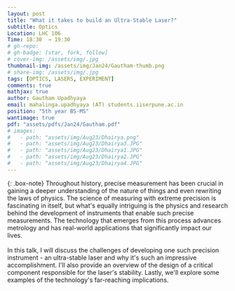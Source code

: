 ```yaml
---
layout: post
title: "What it takes to build an Ultra-Stable Laser?"
subtitle: Optics
Location: LHC 106
Time: 18:30  → 19:30
# gh-repo: 
# gh-badge: [star, fork, follow]
# cover-img: /assets/img/.jpg
thumbnail-img: /assets/img/Jan24/Gautham-thumb.png
# share-img: /assets/img/.jpg
tags: [OPTICS, LASERS, EXPERIMENT]
comments: true
mathjax: true
author: Gautham Upadhyaya
email: mahalinga.upadhyaya (AT) students.iiserpune.ac.in
position: "5th year BS-MS"
wantimage: true
pdf: "assets/pdfs/Jan24/Gautham.pdf"
# images:
#   - path: "assets/img/Aug23/Dhairya.png"
#   - path: "assets/img/Aug23/Dhairya3.JPG"
#   - path: "assets/img/Aug23/Dhairya1.JPG"
#   - path: "assets/img/Aug23/Dhairya2.JPG"
#   - path: "assets/img/Aug23/Dhairya4.JPG"
---
```

{: .box-note}
Throughout history, precise measurement has been crucial in gaining a deeper understanding of the nature of things and even rewriting the laws of physics. The science of measuring with extreme precision is fascinating in itself, but what's equally intriguing is the physics and research behind the development of instruments that enable such precise measurements. The technology that emerges from this process advances metrology and has real-world applications that significantly impact our lives.
\
\
In this talk, I will discuss the challenges of developing one such precision instrument - an ultra-stable laser and why it's such an impressive accomplishment. I'll also provide an overview of the design of a critical component responsible for the laser's stability. Lastly, we'll explore some examples of the technology's far-reaching implications.